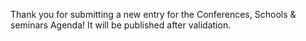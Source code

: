 Thank you for submitting a new entry for the Conferences, Schools & seminars Agenda! It will be published after validation.
